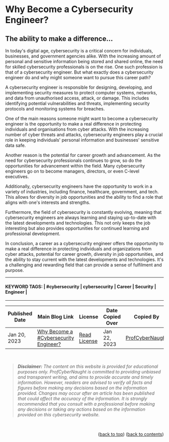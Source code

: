 <!-- HELP NOTICE: This gives the ability to provide 'back to the top links -->
<a name="readme-top"></a>

<!-- **** DO NOT EDIT ABOVE THIS LINE **** -->



<!-- TASK: Add main article title between tags - taken from top of article -->
<!-- MAIN TITLE -->
# Why Become a Cybersecurity Engineer?
<!-- MAIN TITLE -->


<!-- TASK: Add article sub title between tags - taken from top of article underneath main title -->
<!-- SUBTITLE -->
## The ability to make a difference...
<!-- SUBTITLE -->


<!-- TASK: Add article content between tags - taken from main article body -->
<!-- CONTENT -->
In today's digital age, cybersecurity is a critical concern for individuals, businesses, and government agencies alike. With the increasing amount of personal and sensitive information being stored and shared online, the need for skilled cybersecurity professionals is on the rise. One such profession is that of a cybersecurity engineer. But what exactly does a cybersecurity engineer do and why might someone want to pursue this career path?

A cybersecurity engineer is responsible for designing, developing, and implementing security measures to protect computer systems, networks, and data from unauthorised access, attack, or damage. This includes identifying potential vulnerabilities and threats, implementing security protocols and monitoring systems for breaches.

One of the main reasons someone might want to become a cybersecurity engineer is the opportunity to make a real difference in protecting individuals and organisations from cyber attacks. With the increasing number of cyber threats and attacks, cybersecurity engineers play a crucial role in keeping individuals' personal information and businesses' sensitive data safe.

Another reason is the potential for career growth and advancement. As the need for cybersecurity professionals continues to grow, so do the opportunities for advancement within the field. Many cybersecurity engineers go on to become managers, directors, or even C-level executives.

Additionally, cybersecurity engineers have the opportunity to work in a variety of industries, including finance, healthcare, government, and tech. This allows for diversity in job opportunities and the ability to find a role that aligns with one's interests and strengths.

Furthermore, the field of cybersecurity is constantly evolving, meaning that cybersecurity engineers are always learning and staying up-to-date with the latest developments and technologies. This not only keeps the job interesting but also provides opportunities for continued learning and professional development.

In conclusion, a career as a cybersecurity engineer offers the opportunity to make a real difference in protecting individuals and organizations from cyber attacks, potential for career growth, diversity in job opportunities, and the ability to stay current with the latest developments and technologies. It's a challenging and rewarding field that can provide a sense of fulfilment and purpose.
<!-- CONTENT -->


<!-- Required Divider -->
---
<!-- Required Divider -->


<!-- TASK: Add article keywords below - taken from the bottom of each article page -->
<!-- KEYWORDS -->
#### KEYWORD TAGS: | #cybersecurity | cybersecurity | Career | Security | Engineer |
<!-- KEYWORDS -->


<!-- Required Divider -->
---
<!-- Required Divider -->


<!-- FOOTER TABLE -->

<!-- Table containing blog article details - including the person whom copied it over from the main website -->
<!-- TASK: Add the required data fields to the table below -->
| Published Date | Main Blog Link | License | Date Copied Over | Copied By | Written By |
| -------------- | -------------- | ------- | ---------------- | --------- | ---------- |
| Jan 20, 2023 | [Why Become a #Cybersecurity Engineer?](https://profcybernaught.hashnode.dev/why-become-a-cybersecurity-engineer "Why Become a #Cybersecurity Engineer?") | [Read License](./LICENSE.md "License Agreement - Cybersecurity Blog - ProfCyberNaught") | Jan 22, 2023 | [ProfCyberNaught](https://github.com/ProfCyberNaught "ProfCyberNaught on GitHub") | [ProfCyberNaught](https://github.com/ProfCyberNaught "ProfCyberNaught on GitHub") |

<!-- FOOTER TABLE -->



<!-- **** DO NOT EDIT BELOW THIS LINE **** -->

<!-- DISCLAIMER -->
<br />

> _**Disclaimer:** The content on this website is provided for educational purposes only. ProfCyberNaught is committed to providing unbiased and transparent writing, and aims to provide accurate and timely information. However, readers are advised to verify all facts and figures before making any decisions based on the information provided. Changes may occur after an article has been published that could affect the accuracy of the information. It is strongly recommended that you consult with a professional before making any decisions or taking any actions based on the information provided on this cybersecurity website._

<br />
<!-- DISCLAIMER -->

<!-- HELP NOTICE: All pages must end with the 'back to top' and 'back to contents' links -->
<p align="right">(<a href="#readme-top">back to top</a>) (<a href="../../../">back to contents</a>)</p>